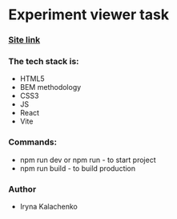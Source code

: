 # Experiment viewer task

### [Site link](https://experiment-viewer.netlify.app/)

### The tech stack is:

- HTML5
- BEM methodology
- CSS3
- JS
- React
- Vite

### Commands:

- npm run dev or npm run - to start project
- npm run build - to build production

### Author

- Iryna Kalachenko
